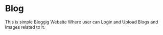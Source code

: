 # Blog
This is simple Bloggig Website Where user can Login and Upload Blogs and Images related to it.

